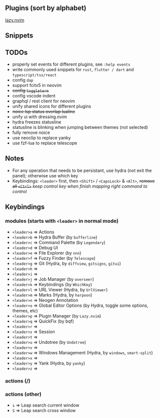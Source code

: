 ## Plugins (sort by alphabet)
[lazy.nvim](https://github.com/folke/lazy.nvim)
## Snippets

## TODOs

- properly set events for different plugins, see `:help events`
- write commonly used snippets for `rust`, `flutter / dart` and `typescript/tsx/react`
- config `dap`
- support fcitx5 in neovim
- ~~config `toggleterm`~~
- config vscode indent
- graphql / rest client for neovim
- unify shared icons for different plugins
- ~~noice lsp status overlap lualine~~
- unify ui with dressing.nvim
- hydra freezes statusline
- statusline is blinking when jumping between themes (not selected)
- fully remove noice
- use neoclip to replace yanky
- use fzf-lua to replace telescope

## Notes

- For any operation that needs to be persistant, use hydra (not exit the panel); otherwise use which key
- Keybindings: `<leader>` first, then `<Shift>` / `<CapsLock>` & `<Alt>`, ~~remove all `<Ctrl>`~~
*keep control key when finish mapping right command to control*

## Keybindings

### modules (starts with `<leader>` in normal mode)

- `<leader>a` => Actions
- `<leader>b` => Hydra Buffer (by `bufferline`)
- `<leader>c` => Command Palette (by `Legendary`)
- `<leader>d` => Debug UI
- `<leader>e` => File Explorer (by `nnn`)
- `<leader>f` => Fuzzy Finder (by `Telescope`)
- `<leader>g` => Git (Hydra, by `diffview`, `gitsigns`, `gitui`)
- `<leader>h` => 
- `<leader>i` =>
- `<leader>j` => Job Manager (by `overseer`)
- `<leader>k` => Keybindings (by `WhichKey`)
- `<leader>l` => URL Viewer (Hydra, by `UrlViewer`) 
- `<leader>m` => Marks (Hydra, by `harpoon`)
- `<leader>n` => Neogen Annotation
- `<leader>o` => Global Editor Options (by Hydra, toggle some options, themes, etc)
- `<leader>p` => Plugin Manager (by `Lazy.nvim`) 
- `<leader>q` => QuickFix (by bqf)
- `<leader>r` =>
- `<leader>s` => Session
- `<leader>t` =>
- `<leader>u` => Undotree (by `Undotree`)
- `<leader>v` => 
- `<leader>w` => Windows Management (Hydra, by `windows`, `smart-split`)
- `<leader>x` => 
- `<leader>y` => Yank (Hydra, by `yanky`)
- `<leader>z` =>

### actions (<alt>/<Shift>)

### actions (other)

- `s` => Leap search current window
- `S` => Leap search cross window

